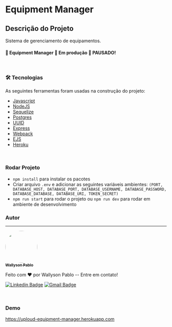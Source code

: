 # Equipment Manager

## Descrição do Projeto
<p >Sistema de gerenciamento de equipamentos.</p>

<h4 align=""> 
	🚧  Equipment Manager 🚀 Em produção 🚧 PAUSADO!
</h4>

<br>

### 🛠 Tecnologias

As seguintes ferramentas foram usadas na construção do projeto:

- [Javascript](https://developer.mozilla.org/pt-BR/docs/Web/JavaScript)
- [NodeJS](https://nodejs.org/)
- [Sequelize](https://sequelize.org)
- [Postgres](https://www.postgresql.org)
- [UUID](https://www.npmjs.com/package/uuid)
- [Express](https://expressjs.com)
- [Webpack](https://webpack.js.org)
- [EJS](https://ejs.co/)
- [Heroku](https://www.heroku.com)

<br>

### Rodar Projeto

- `npm install` para instalar os pacotes
- Criar arquivo `.env` e adicionar as seguintes variáveis ambientes:
`(PORT, DATABASE_HOST, DATABASE_PORT, DATABASE_USERNAME, DATABASE_PASSWORD, DATABASE_DATABASE, DATABASE_URI, TOKEN_SECRET)`
- `npm run start` para rodar o projeto ou `npm run dev` para rodar em ambiente de desenvolvimento

### Autor
---

<a href="https://github.com/wpaq">
 <img style="border-radius: 50%;" src="https://avatars.githubusercontent.com/u/42584214?s=60&v=4" width="100px;" alt=""/>
 <br />
 <sub><b>Wallyson Pablo</b></sub></a> 


Feito com ❤️ por Wallyson Pablo -- Entre em contato!

[![Linkedin Badge](https://img.shields.io/badge/-Wallyson-blue?style=flat-square&logo=Linkedin&logoColor=white&link=https://www.linkedin.com/in/wallyson-pablo-bbb361184/)](https://www.linkedin.com/in/wallyson-pablo-bbb361184/) 
[![Gmail Badge](https://img.shields.io/badge/-wallysonpabloo@gmail.com-c14438?style=flat-square&logo=Gmail&logoColor=white&link=mailto:wallysonpabloo@gmail.com)](mailto:wallysonpabloo@gmail.com)

<br>

### Demo
https://uploud-equipment-manager.herokuapp.com
